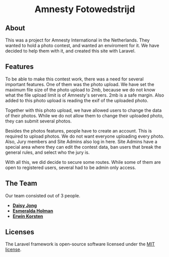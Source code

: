 <h1 align="center">Amnesty Fotowedstrijd</h1>


## About

This was a project for Amnesty International in the Netherlands. They wanted to hold a photo contest, and wanted an enviroment for it. We have decided to help them with it, and created this site with Laravel.

## Features

To be able to make this contest work, there was a need for several important features. One of them was the photo upload. We have set the maximum file size of the photo upload to 2mb, because we do not know what the file upload limit is of Amnesty's servers. 2mb is a safe margin. Also added to this photo upload is reading the exif of the uploaded photo.

Together with this photo upload, we have allowed users to change the data of their photos. While we do not allow them to change their uploaded photo, they can submit several photos.

Besides the photos features, people have to create an account. This is required to upload photos. We do not want everyone uploading every photo. Also, Jury members and Site Admins also log in here. Site Admins have a special area where they can edit the contest data, ban users that break the general rules, and select who the jury is.

With all this, we did decide to secure some routes. While some of them are open to registered users, several had to be admin only access.

## The Team

Our team consisted out of 3 people.

- **[Daisy Jong](https://github.com/JongCreative)**
- **[Esmeralda Holman](https://github.com/Esjes)**
- **[Erwin Korsten](https://github.com/Aureus_Lunae)**

## Licenses

The Laravel framework is open-source software licensed under the [MIT license](https://opensource.org/licenses/MIT).
